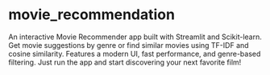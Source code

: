 # movie_recommendation
An interactive Movie Recommender app built with Streamlit and Scikit-learn. Get movie suggestions by genre or find similar movies using TF-IDF and cosine similarity. Features a modern UI, fast performance, and genre-based filtering. Just run the app and start discovering your next favorite film!
